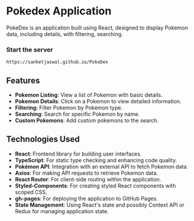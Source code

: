 # Pokedex Application

PokeDex is an application built using React, designed to display Pokemon data, including details, with filtering, searching.

### Start the server

```shell
https://sanketjaswal.github.io/PokeDex
```

## Features

- **Pokemon Listing**: View a list of Pokemon with basic details.
- **Pokemon Details**: Click on a Pokemon to view detailed information.
- **Filtering**: Filter Pokemon by Pokemon type.
- **Searching**: Search for specific Pokemon by name.
- **Custom Pokemons**: Add custom pokemons to the search. 

## Technologies Used

- **React**: Frontend library for building user interfaces.
- **TypeScript**: For static type checking and enhancing code quality.
- **Pokémon API**: Integration with an external API to fetch Pokemon data.
- **Axios**: For making API requests to retrieve Pokemon data.
- **React Router**: For client-side routing within the application.
- **Styled-Components**: For creating styled React components with scoped CSS.
- **gh-pages**: For deploying the application to GitHub Pages.
- **State Management**: Using React's state and possibly Context API or Redux for managing application state.
